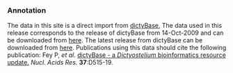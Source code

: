 ### Annotation

The data in this site is a direct import from
[dictyBase](http://dictybase.org), The data used in this release
corresponds to the release of dictyBase from 14-Oct-2009 and can be
downloaded from
[here](http://dictybase.org/download/gff3/dicty_gff3_10142009.zip). The
latest release from dictyBase can be downloaded from
[here](http://dictybase.org/download/gff3/dicty_gff3.zip). Publications
using this data should cite the following publication: Fey P, *et al*.
[dictyBase - a *Dictyostelium* bioinformatics resource
update.](http://europepmc.org/abstract/MED/18974179) *Nucl. Acids Res.*
**37**:D515-19.
